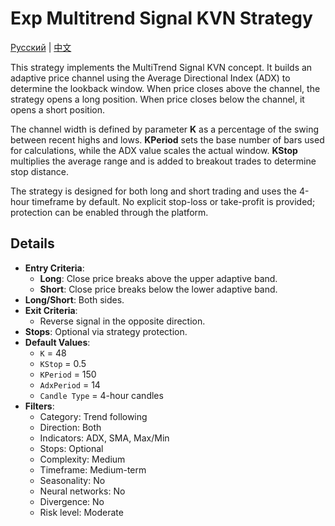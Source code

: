 # Exp Multitrend Signal KVN Strategy
[Русский](README_ru.md) | [中文](README_cn.md)

This strategy implements the MultiTrend Signal KVN concept. It builds an adaptive price channel using the Average Directional Index (ADX) to determine the lookback window. When price closes above the channel, the strategy opens a long position. When price closes below the channel, it opens a short position.

The channel width is defined by parameter **K** as a percentage of the swing between recent highs and lows. **KPeriod** sets the base number of bars used for calculations, while the ADX value scales the actual window. **KStop** multiplies the average range and is added to breakout trades to determine stop distance.

The strategy is designed for both long and short trading and uses the 4-hour timeframe by default. No explicit stop-loss or take-profit is provided; protection can be enabled through the platform.

## Details

- **Entry Criteria**:
  - **Long**: Close price breaks above the upper adaptive band.
  - **Short**: Close price breaks below the lower adaptive band.
- **Long/Short**: Both sides.
- **Exit Criteria**:
  - Reverse signal in the opposite direction.
- **Stops**: Optional via strategy protection.
- **Default Values**:
  - `K` = 48
  - `KStop` = 0.5
  - `KPeriod` = 150
  - `AdxPeriod` = 14
  - `Candle Type` = 4-hour candles
- **Filters**:
  - Category: Trend following
  - Direction: Both
  - Indicators: ADX, SMA, Max/Min
  - Stops: Optional
  - Complexity: Medium
  - Timeframe: Medium-term
  - Seasonality: No
  - Neural networks: No
  - Divergence: No
  - Risk level: Moderate
